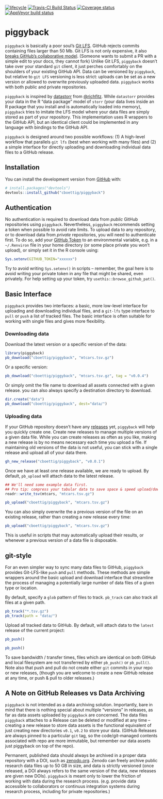
<!-- README.md is generated from README.Rmd. Please edit that file -->

[![lifecycle](https://img.shields.io/badge/lifecycle-experimental-orange.svg)](https://www.tidyverse.org/lifecycle/#experimental)
[![Travis-CI Build
Status](https://travis-ci.org/cboettig/piggyback.svg?branch=master)](https://travis-ci.org/cboettig/piggyback)
[![Coverage
status](https://codecov.io/gh/cboettig/piggyback/branch/master/graph/badge.svg)](https://codecov.io/github/cboettig/piggyback?branch=master)
[![AppVeyor build
status](https://ci.appveyor.com/api/projects/status/github/cboettig/piggyback?branch=master&svg=true)](https://ci.appveyor.com/project/cboettig/piggyback)

# piggyback

`piggyback` is basically a poor soul’s [Git
LFS](https://git-lfs.github.com/). GitHub rejects commits containing
files larger than 50 Mb. Git LFS is not only expensive, it also [breaks
GitHub’s collaborative
model](https://medium.com/@megastep/github-s-large-file-storage-is-no-panacea-for-open-source-quite-the-opposite-12c0e16a9a91).
(Someone wants to submit a PR with a simple edit to your docs, they
cannot fork) Unlike Git LFS, `piggyback` doesn’t take over your standard
`git` client, it just perches comfortably on the shoulders of your
existing GitHub API. Data can be versioned by `piggyback`, but relative
to `git LFS` versioning is less strict: uploads can be set as a new
version or allowed to overwrite previously uploaded data. `piggyback`
works with both public and private repositories.

`piggyback` is inspired by
[datastorr](https://github.com/ropenscilabs/datastorr) from
[@richfitz](http://github.com/richfitz). While `datastorr` provides your
data in the R “data package” model of `storr` (your data lives inside an
R package that you install and is automatically loaded into memory),
`piggyback` tries to imitate the LFS model where your data files are
simply stored as part of your repository. This implementation uses R
wrappers to the GitHub API, but an identical client could be implemented
in any language with bindings to the GitHub API.

`piggyback` is designed around two possible workflows: (1) A high-level
workflow that parallels `git lfs` (best when working with many files)
and (2) a simple interface for directly uploading and downloading
individual data files to a GitHub release.

## Installation

You can install the development version from
[GitHub](https://github.com/) with:

``` r
# install.packages("devtools")
devtools::install_github("cboettig/piggyback")
```

## Authentication

No authentication is required to download data from *public* GitHub
repositories using `piggyback`. Nevertheless, `piggyback` recommends
setting a token when possible to avoid rate limits. To upload data to
any repository, or to download data from *private* repositories, you
will need to authenticate first. To do so, add your [GitHub
Token](https://github.com/settings/tokens/new?scopes=repo,gist&description=R:GITHUB_PAT)
to an environmental variable, e.g. in a `~/.Renviron` file in your home
directory (or some place private you won’t upload), or simply set it in
the R console using:

``` r
Sys.setenv(GITHUB_TOKEN="xxxxxx")
```

Try to avoid writing `Sys.setenv()` in scripts – remember, the goal here
is to avoid writing your private token in any file that might be shared,
even privately. For help setting up your token, try
`usethis::browse_github_pat()`.

## Basic Interface

`piggyback` provides two interfaces: a basic, more low-level interface
for uploading and downloading individual files, and a `git-lfs` type
interface to `pull` or `push` a list of tracked files. The basic
interface is often suitable for working with single files and gives more
flexibility.

### Downloading data

Download the latest version or a specific version of the data:

``` r
library(piggyback)
pb_download("cboettig/piggyback", "mtcars.tsv.gz")
```

Or a specific version:

``` r
pb_download("cboettig/piggyback", "mtcars.tsv.gz", tag = "v0.0.4")
```

Or simply omit the file name to download all assets connected with a
given release. you can also always specify a destination directory to
download.

``` r
dir.create("data")
pb_download("cboettig/piggyback", dest="data/")
```

### Uploading data

If your GitHub repository doesn’t have any
[releases](https://help.github.com/articles/creating-releases/) yet,
`piggyback` will help you quickly create one. Create new releases to
manage multiple versions of a given data file. While you can create
releases as often as you like, making a new release is by no means
necessary each time you upload a file. If maintaining old versions of
the data is not useful, you can stick with a single release and upload
all of your data there.

``` r
gh_new_release("cboettig/piggyback", "v0.0.1")
```

Once we have at least one release available, we are ready to upload. By
default, `pb_upload` will attach data to the latest release.

``` r
## We'll need some example data first.
## Pro tip: compress your tabular data to save space & speed upload/downloads
readr::write_tsv(mtcars, "mtcars.tsv.gz")

pb_upload("cboettig/piggyback", "mtcars.tsv.gz")
```

You can also simply overwrite the a previous version of the file on an
existing release, rather than creating a new release every time:

``` r
pb_upload("cboettig/piggyback", "mtcars.tsv.gz")
```

This is useful in scripts that may automatically upload their results,
or whenever a previous version of a data file is disposable.

## git-style

For an even simpler way to sync many data files to GitHub, `piggyback`
provides Git-LFS-like `push` and `pull` methods. These methods are
simple wrappers around the basic upload and download interface that
streamline the process of managing a potentially large number of data
files of a given type or location.

By default, specify a `glob` pattern of files to track. `pb_track` can
also track all files at a given path.

``` r
pb_track("*.tsv.gz")
pb_track(path = "data/")
```

Upload all tracked data to GitHub. By default, will attach data to the
`latest` release of the current project:

``` r
pb_push()
```

``` r
pb_push() 
```

To save bandwidth / transfer times, files which are identical on both
GitHub and local filesystem are not transferred by either `pb_push()` or
`pb_pull()`. Note also that push and pull do not create either `git`
commits in your repo or new releases, (though you are welcome to create
a new GitHub release at any time, or push & pull to older releases.)

## A Note on GitHub Releases vs Data Archiving

`piggyback` is not intended as a data archiving solution. Importantly,
bare in mind that there is nothing special about multiple “versions” in
releases, as far as data assets uploaded by `piggyback` are concerned.
The data files `piggyback` attaches to a Release can be deleted or
modified at any time – creating a new release to store data assets is
the functional equivalent of just creating new directories `v0.1`,
`v0.2` to store your data. (GitHub Releases are always pinned to a
particular `git` tag, so the code/git-managed contents associated with
repo are more immutable, but remember our data assets just piggyback on
top of the repo).

Permanent, published data should always be archived in a proper data
repository with a DOI, such as [zenodo.org](https://zenodo.org). Zenodo
can freely archive public research data files up to 50 GB in size, and
data is strictly versioned (once released, a DOI always refers to the
same version of the data, new releases are given new DOIs). `piggyback`
is meant only to lower the friction of working with data during the
research process. (e.g. provide data accessible to collaborators or
continuus integration systems during research process, including for
private repositories.)
